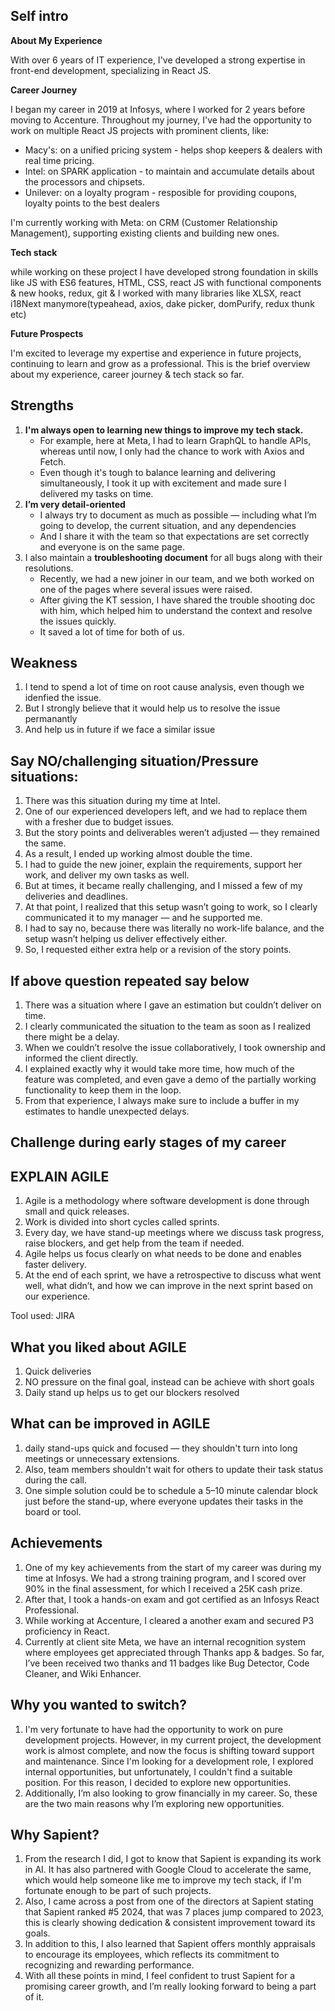 ## Self intro
**About My Experience**

With over 6 years of IT experience, I've developed a strong expertise in front-end development, specializing in React JS.

**Career Journey**

I began my career in 2019 at Infosys, where I worked for 2 years before moving to Accenture. Throughout my journey, I've had the opportunity to work on multiple React JS projects with prominent clients, like:
  - Macy's: on a unified pricing system - helps shop keepers & dealers with real time pricing.
  - Intel: on SPARK application - to maintain and accumulate details about the processors and chipsets.
  - Unilever: on a loyalty program - resposible for providing coupons, loyalty points to the best dealers
    
I'm currently working with Meta: on CRM (Customer Relationship Management), supporting existing clients and building new ones.

**Tech stack**

while working on these project I have developed strong foundation in skills like JS with ES6 features, HTML, CSS, react JS with functional components & new hooks, redux, git & I worked with many libraries like XLSX, react i18Next manymore(typeahead, axios, dake picker, domPurify, redux thunk etc) 

**Future Prospects**

I'm excited to leverage my expertise and experience in future projects, continuing to learn and grow as a professional. This is the brief overview about my experience, career journey & tech stack so far.

## Strengths
1. **I'm always open to learning new things to improve my tech stack.**
   - For example, here at Meta, I had to learn GraphQL to handle APIs, whereas until now, I only had the chance to work with Axios and Fetch.
   - Even though it's tough to balance learning and delivering simultaneously, I took it up with excitement and made sure I delivered my tasks on time.
2. **I’m very detail-oriented**
   - I always try to document as much as possible — including what I’m going to develop, the current situation, and any dependencies
   - And I share it with the team so that expectations are set correctly and everyone is on the same page.
3. I also maintain a **troubleshooting document** for all bugs along with their resolutions.
   - Recently, we had a new joiner in our team, and we both worked on one of the pages where several issues were raised.
   - After giving the KT session, I have shared the trouble shooting doc with him, which helped him to understand the context and resolve the issues quickly.
   - It saved a lot of time for both of us.
  
## Weakness
1. I tend to spend a lot of time on root cause analysis, even though we idenfied the issue.
2. But I strongly believe that it would help us to resolve the issue permanantly
3. And help us in future if we face a similar issue

## Say NO/challenging situation/Pressure situations:
1. There was this situation during my time at Intel.
2. One of our experienced developers left, and we had to replace them with a fresher due to budget issues.
3. But the story points and deliverables weren’t adjusted — they remained the same.
4. As a result, I ended up working almost double the time.
5. I had to guide the new joiner, explain the requirements, support her work, and deliver my own tasks as well.
6. But at times, it became really challenging, and I missed a few of my deliveries and deadlines.
7. At that point, I realized that this setup wasn’t going to work, so I clearly communicated it to my manager — and he supported me.
8. I had to say no, because there was literally no work-life balance, and the setup wasn’t helping us deliver effectively either.
9. So, I requested either extra help or a revision of the story points.

## If above question repeated say below
1. There was a situation where I gave an estimation but couldn’t deliver on time.
2. I clearly communicated the situation to the team as soon as I realized there might be a delay.
3. When we couldn’t resolve the issue collaboratively, I took ownership and informed the client directly.
4. I explained exactly why it would take more time, how much of the feature was completed, and even gave a demo of the partially working functionality to keep them in the loop.
5. From that experience, I always make sure to include a buffer in my estimates to handle unexpected delays.

## Challenge during early stages of my career

## EXPLAIN AGILE
1. Agile is a methodology where software development is done through small and quick releases.
2. Work is divided into short cycles called sprints.
3. Every day, we have stand-up meetings where we discuss task progress, raise blockers, and get help from the team if needed.
4. Agile helps us focus clearly on what needs to be done and enables faster delivery.
5. At the end of each sprint, we have a retrospective to discuss what went well, what didn’t, and how we can improve in the next sprint based on our experience.

Tool used: JIRA

## What you liked about AGILE
1. Quick deliveries
2. NO pressure on the final goal, instead can be achieve with short goals
3. Daily stand up helps us to get our blockers resolved

## What can be improved in AGILE
1. daily stand-ups quick and focused — they shouldn't turn into long meetings or unnecessary extensions.
2. Also, team members shouldn't wait for others to update their task status during the call.
3. One simple solution could be to schedule a 5–10 minute calendar block just before the stand-up, where everyone updates their tasks in the board or tool.

## Achievements
1. One of my key achievements from the start of my career was during my time at Infosys. We had a strong training program, and I scored over 90% in the final assessment, for which I received a 25K cash prize.
2. After that, I took a hands-on exam and got certified as an Infosys React Professional.
3. While working at Accenture, I cleared a another exam and secured P3 proficiency in React.
4. Currently at client site Meta, we have an internal recognition system where employees get appreciated through Thanks app & badges. So far, I’ve been received two thanks and 11 badges like Bug Detector, Code Cleaner, and Wiki Enhancer.

## Why you wanted to switch?
1. I'm very fortunate to have had the opportunity to work on pure development projects. However, in my current project, the development work is almost complete, and now the focus is shifting toward support and maintenance. Since I'm looking for a development role, I explored internal opportunities, but unfortunately, I couldn't find a suitable position. For this reason, I decided to explore new opportunities.
2. Additionally, I’m also looking to grow financially in my career. So, these are the two main reasons why I’m exploring new opportunities.

## Why Sapient?
1. From the research I did, I got to know that Sapient is expanding its work in AI. It has also partnered with Google Cloud to accelerate the same, which would help someone like me to improve my tech stack, if I'm fortunate enough to be part of such projects.
2. Also, I came across a post from one of the directors at Sapient stating that Sapient ranked #5 2024, that was 7 places jump compared to 2023, this is clearly showing dedication & consistent improvement toward its goals.
3. In addition to this, I also learned that Sapient offers monthly appraisals to encourage its employees, which reflects its commitment to recognizing and rewarding performance.
4. With all these points in mind, I feel confident to trust Sapient for a promising career growth, and I’m really looking forward to being a part of it.

